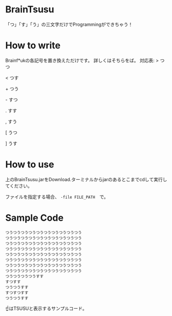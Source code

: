 # BrainTsusu
「つ」「す」「う」の三文字だけでProgrammingができちゃう！
# How to write
Brainf\*ukの各記号を置き換えただけです。
詳しくはそちらをば。
対応表:
\> つつ

\< つす

\+ つう

\- すつ

\. すす

\, すう

\[ うつ

\] うす

# How to use
上のBrainTsusu.jarをDownload.ターミナルからjarのあるとこまでcdして実行してください。

ファイルを指定する場合、 `-file FILE_PATH`　で。

# Sample Code
```
つうつうつうつうつうつうつうつうつうつう
つうつうつうつうつうつうつうつうつうつう
つうつうつうつうつうつうつうつうつうつう
つうつうつうつうつうつうつうつうつうつう
つうつうつうつうつうつうつうつうつうつう
つうつうつうつうつうつうつうつうつうつう
つうつうつうつうつうつうつうつうつうつう
つうつうつうつうつうつうつうつうつうつう
つうつうつうつうすす
すつすす
つうつうすす
すつすつすす
つうつうすす
```
☝はTSUSUと表示するサンプルコード。
